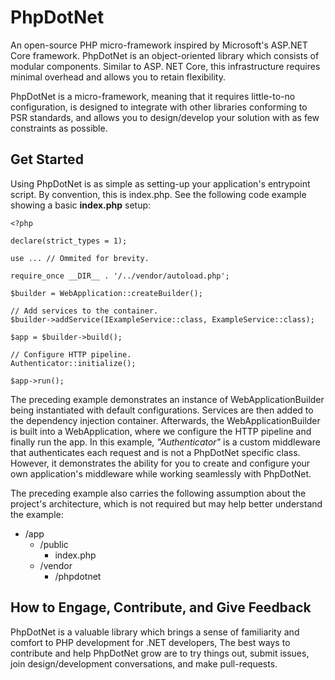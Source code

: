 PhpDotNet
============

An open-source PHP micro-framework inspired by Microsoft's ASP.NET Core framework. PhpDotNet is an object-oriented library which consists of modular components. Similar to ASP.
NET Core, this infrastructure requires minimal overhead and allows you to retain flexibility.

PhpDotNet is a micro-framework, meaning that it requires little-to-no configuration, is designed to integrate with other libraries conforming to PSR standards, and allows you
to design/develop your solution with as few constraints as possible.

## Get Started

Using PhpDotNet is as simple as setting-up your application's entrypoint script. By convention, this is index.php. See the following code example showing a basic **index.php**
setup:

````
<?php

declare(strict_types = 1);

use ... // Ommited for brevity.

require_once __DIR__ . '/../vendor/autoload.php';

$builder = WebApplication::createBuilder();

// Add services to the container.
$builder->addService(IExampleService::class, ExampleService::class);

$app = $builder->build();

// Configure HTTP pipeline.
Authenticator::initialize();

$app->run();
````

The preceding example demonstrates an instance of WebApplicationBuilder being instantiated with default configurations. Services are then added to the dependency injection
container. Afterwards, the WebApplicationBuilder is built into a WebApplication, where we configure the HTTP pipeline and finally run the app. In this example,
_"Authenticator"_ is a custom middleware that authenticates each request and is not a PhpDotNet specific class. However, it demonstrates the ability for you to create and
configure your own application's middleware while working seamlessly with PhpDotNet.

The preceding example also carries the following assumption about the project's architecture, which is not required but may help better understand the example:

* /app
    * /public
        * index.php
    * /vendor
        * /phpdotnet

## How to Engage, Contribute, and Give Feedback

PhpDotNet is a valuable library which brings a sense of familiarity and comfort to PHP development for .NET developers, The best ways to contribute and help PhpDotNet grow are
to try things out, submit issues, join design/development conversations, and make pull-requests.
